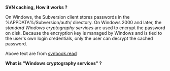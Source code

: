 __SVN caching, How it works ?__

On Windows, the Subversion client stores passwords in the %APPDATA%/Subversion/auth/ directory. On Windows 2000 and later, the _standard Windows cryptography services_ are used to encrypt the password on disk.
Because the encryption key is managed by Windows and is tied to the user's own login credentials, only the user can decrypt the cached password.

Above text are from [svnbook.read](http://svnbook.red-bean.com/en/1.7/svn.serverconfig.netmodel.html)

__What is "Windows cryptography services" ?__

